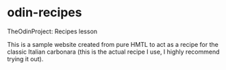 # odin-recipes
TheOdinProject: Recipes lesson

This is a sample website created from pure HMTL to act as a recipe for the classic Italian carbonara (this is the actual recipe I use, I highly recommend trying it out).


